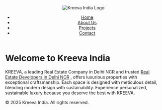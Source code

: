<!DOCTYPE html>
<html lang="en">
<head>
    <meta charset="UTF-8">
    <meta name="viewport" content="width=device-width, initial-scale=1.0">
    <title>Kreeva India - Real Estate Developers in Delhi NCR</title>
    <link rel="stylesheet" href="assets/css/styles.css">
</head>
<body>
    <header>
        <img src="https://kreevaindia.com/images/lgogo2.svg" alt="Kreeva India Logo">
        <nav>
            <ul>
                <li><a href="index.html">Home</a></li>
                <li><a href="about.html">About Us</a></li>
                <li><a href="projects.html">Projects</a></li>
                <li><a href="contact.html">Contact</a></li>
            </ul>
        </nav>
    </header>
    <main>
        <h1>Welcome to Kreeva India</h1>
        <p>KREEVA, a leading Real Estate Company in Delhi NCR and trusted <a href="https://kreevaindia.com/blog/">Real Estate Developers in Delhi NCR</a>
, offers luxurious properties with exceptional craftsmanship. Each space is designed with meticulous detail, blending modern design with sustainability. Experience personalized, sustainable luxury because you deserve the best with KREEVA.
</p>
    </main>
    <footer>
        <p>&copy; 2025 Kreeva India. All rights reserved.</p>
    </footer>
    <script src="assets/js/main.js"></script>
</body>
</html>

